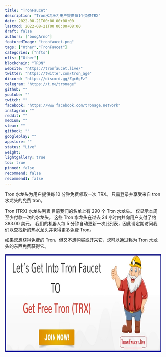```yaml
---
title: "TronFaucet"
description: "Tron水龙头为用户提供每1个免费TRX"
date: 2022-08-21T00:00:00+08:00
lastmod: 2022-08-21T00:00:00+08:00
draft: false
authors: ["boogArno"]
featuredImage: "tronfaucet.png"
tags: ["Other","TronFaucet"]
categories: ["nfts"]
nfts: ["Other"]
blockchain: "TRON"
website: "https://tronfaucet.live/"
twitter: "https://twitter.com/tron_age"
discord: "https://discord.gg/Zgc6gFz"
telegram: "https://t.me/tronage"
github: ""
youtube: ""
twitch: ""
facebook: "https://www.facebook.com/tronage.network"
instagram: ""
reddit: ""
medium: ""
steam: ""
gitbook: ""
googleplay: ""
appstore: ""
status: "Live"
weight: 
lightgallery: true
toc: true
pinned: false
recommend: false
recommend1: false
---
```

Tron 水龙头为用户提供每 10 分钟免费领取一次 TRX。 只需登录并享受来自 tron 水龙头的免费 tron。

Tron (TRX) 水龙头列表
目前我们的名单上有 290 个 Tron 水龙头。 仅显示本周至少付款一次的水龙头。 这些 Tron 水龙头在过去 24 小时内共向用户支付了约 383.00 美元。 我们的机器人每 5 分钟自动更新一次此列表，因此请定期访问我们以查找新的热水龙头并获得更多免费 Tron。

如果您想获得免费的 Tron，但又不想购买或开采它，您可以通过称为 Tron 水龙头的东西免费获得它。

![tronfaucet-dapp-other-tron-image1_a0b202f51b683b6269accf8e883b6f83](tronfaucet-dapp-other-tron-image1_a0b202f51b683b6269accf8e883b6f83.png)